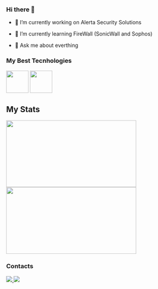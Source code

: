 ### Hi there 👋

- 🔭 I’m currently working on Alerta Security Solutions

- 🌱 I’m currently learning FireWall (SonicWall and Sophos)

- 💬 Ask me about everthing

### My Best Tecnhologies
<div>
  <img src="https://cdn.jsdelivr.net/gh/devicons/devicon/icons/python/python-original-wordmark.svg" width="60"/>
  <img src="https://cdn.jsdelivr.net/gh/devicons/devicon/icons/c/c-original.svg" width="60"/>
<div>

 ## My Stats

<div>
  <a href="https://github.com/Lipeera">
    <img height="180em" src="https://github-readme-stats.vercel.app/api/top-langs/?username=Lipeera&layout=compact&langs_count=7&theme=dark%22width=%22350%22/%3E" width="350"/>
    <img height="180em" src="https://github-readme-stats.vercel.app/api?username=Lipeera&show_icons=true&theme=dark&include_all_commits=true&count_private=true%22width=%22350%22/%3E" width="350"/>
  </a>
</div>

  ### Contacts
  
  <div>
  <a href="https://www.instagram.com/filipe_lleandro/">
    <img src="https://img.shields.io/badge/Instagram-E4405F?style=for-the-badge&logo=instagram&logoColor=white%22/%3E"/>
  </a>
  <a href="https://www.linkedin.com/in/filipe-leandro-57b579221/">
    <img src="https://img.shields.io/badge/LinkedIn-0077B5?style=for-the-badge&logo=linkedin&logoColor=white%22/%3E"/>
  </a>
</div>
